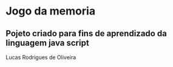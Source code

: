 # Jogo da memoria

## Pojeto criado para fins de aprendizado da linguagem java script 

Lucas Rodrigues de Oliveira